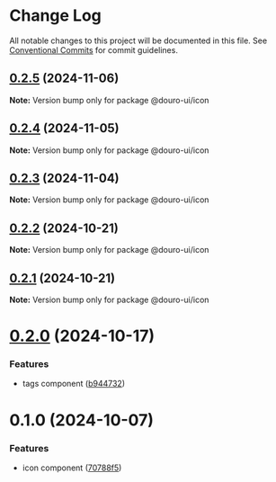 # Change Log

All notable changes to this project will be documented in this file.
See [Conventional Commits](https://conventionalcommits.org) for commit guidelines.

## [0.2.5](https://github.com/Douro-ui/design-system/compare/@douro-ui/icon@0.2.4...@douro-ui/icon@0.2.5) (2024-11-06)

**Note:** Version bump only for package @douro-ui/icon

## [0.2.4](https://github.com/Douro-ui/design-system/compare/@douro-ui/icon@0.2.3...@douro-ui/icon@0.2.4) (2024-11-05)

**Note:** Version bump only for package @douro-ui/icon

## [0.2.3](https://github.com/Douro-ui/design-system/compare/@douro-ui/icon@0.2.2...@douro-ui/icon@0.2.3) (2024-11-04)

**Note:** Version bump only for package @douro-ui/icon

## [0.2.2](https://github.com/Douro-ui/design-system/compare/@douro-ui/icon@0.2.1...@douro-ui/icon@0.2.2) (2024-10-21)

**Note:** Version bump only for package @douro-ui/icon

## [0.2.1](https://github.com/Douro-ui/design-system/compare/@douro-ui/icon@0.2.0...@douro-ui/icon@0.2.1) (2024-10-21)

**Note:** Version bump only for package @douro-ui/icon

# [0.2.0](https://github.com/Douro-ui/design-system/compare/@douro-ui/icon@0.1.0...@douro-ui/icon@0.2.0) (2024-10-17)

### Features

- tags component ([b944732](https://github.com/Douro-ui/design-system/commit/b94473268f73083163d6d756194f7e317d97abfc))

# 0.1.0 (2024-10-07)

### Features

- icon component ([70788f5](https://github.com/Douro-ui/design-system/commit/70788f5d63a728c7a6a7801ddc74ad6a491819e9))

